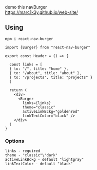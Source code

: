 demo this navBurger <br />
https://marc1k3y.github.io/web-site/

## Using

`npm i react-nav-burger`

```
import {Burger} from "react-nav-burger"

export const Header = () => {

  const links = [
  { to: "/", title: "home" },
  { to: "/about", title: "about" },
  { to: "/projects", title: "projects" }
  ]
  
  return (
    <div>
      <Burger 
        links={links} 
        theme="classic"
        activeLinkBckg="goldenrod" 
        linkTextColor="black" />
    </div>
  )
}
```

### Options
```
links - required
theme - "classic"\"dark"
activeLinkBckg - default "lightgray"
linkTextColor - default "black"
```
